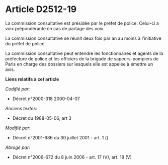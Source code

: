 # Article D2512-19

La commission consultative est présidée par le préfet de police. Celui-ci a voix prépondérante en cas de partage des voix.

La commission consultative se réunit deux fois par an au moins à l'initiative du préfet de police.

La commission consultative peut entendre les fonctionnaires et agents de la préfecture de police et les officiers de la
brigade de sapeurs-pompiers de Paris en charge des dossiers sur lesquels elle est appelée à émettre un avis.

**Liens relatifs à cet article**

_Codifié par_:

  - Décret n°2000-318 2000-04-07

_Anciens textes_:

  - Décret du 1988-05-06, art 3

_Modifié par_:

  - Décret n°2001-686 du 30 juillet 2001 - art. 1 ()

_Abrogé par_:

  - Décret n°2006-672 du 8 juin 2006 - art. 17 (V), art. 18 (V)

